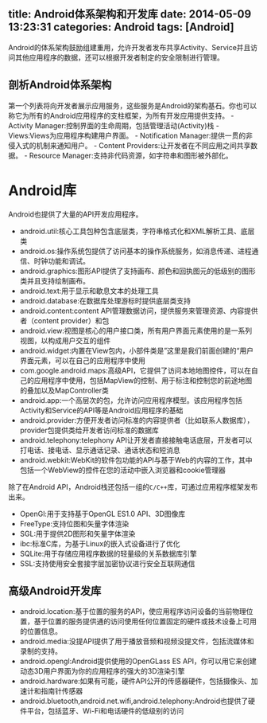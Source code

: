 title: Android体系架构和开发库
date: 2014-05-09 13:23:31
categories: Android
tags: [Android]
---
Android的体系架构鼓励组建重用，允许开发者发布共享Activity、Service并且访问其他应用程序的数据，还可以根据开发者制定的安全限制进行管理。

## 剖析Android体系架构

第一个列表将向开发者展示应用服务，这些服务是Android的架构基石。你也可以称它为所有的Android应用程序的支柱框架，为所有开发应用提供支持。
	- Activity Manager:控制界面的生命周期，包括管理活动(Activity)栈
	- Views:Views为应用程序构建用户界面。
	- Notification Manager:提供一贯的非侵入式的机制来通知用户。
	- Content Providers:让开发者在不同应用之间共享数据。
	- Resource Manager:支持非代码资源，如字符串和图形被外部化。

# Android库

Android也提供了大量的API开发应用程序。
- android.util:核心工具包种包含底层类，字符串格式化和XML解析工具、底层类
- android.os:操作系统包提供了访问基本的操作系统服务，如消息传递、进程通信、时钟功能和调试。
- android.graphics:图形API提供了支持画布、颜色和回执图元的低级别的图形类并且支持绘制画布。
- android.text:用于显示和歇息文本的处理工具
- android.database:在数据库处理游标时提供底层类支持
- android.content:content API管理数据访问，提供服务来管理资源、内容提供者（content provider）和包
- android.view:视图是核心的用户接口类，所有用户界面元素使用的是一系列视图，以构成用户交互的组件
- android.widget:内置在View包内，小部件类是”这里是我们前面创建的“用户界面元素，可以在自己的应用程序中使用
- com.google.android.maps:高级API，它提供了访问本地地图控件，可以在自己的应用程序中使用，包括MapView的控制、用于标注和控制您的前途地图的叠加以及MapController类
- android.app:一个高层次的包，允许访问应用程序模型。该应用程序包括Activity和Service的API等是Android应用程序的基础
- android.provider:方便开发者访问标准的内容提供者（比如联系人数据库），provider包提供类给开发者访问标准的数据库
- android.telephony:telephony API让开发者直接接触电话底层，开发者可以打电话、接电话、显示通话记录、通话状态和短消息
- android.webkit:WebKit的软件包功能的API与基于Web的内容的工作，其中包括一个WebView的控件在您的活动中嵌入浏览器和cookie管理器

除了在Android API，Android栈还包括一组的`C/C++`库，可通过应用程序框架发布出来。
- OpenGl:用于支持基于OpenGL ES1.0 API、3D图像库
- FreeType:支持位图和矢量字体渲染
- SGL:用于提供2D图形和矢量字体渲染
- ibc:标准C库，为基于Linux的嵌入式设备进行了优化
- SQLite:用于存储应用程序数据的轻量级的关系数据库引擎
- SSL:支持使用安全套接字层加密协议进行安全互联网通信

## 高级Android开发库

- android.location:基于位置的服务的API，使应用程序访问设备的当前物理位置，基于位置的服务提供通的访问使用任何位置固定的硬件或技术设备上可用的位置信息。
- android.media:没提API提供了用于播放音频和视频没提文件，包括流媒体和录制的支持。
- android.opengl:Android提供使用的OpenGLass ES API，你可以用它来创建动态3D用户界面为你的应用程序的强大的3D渲染引擎
- android.hardware:如果有可能，硬件API公开的传感器硬件，包括摄像头、加速计和指南针传感器
- android.bluetooth,android.net.wifi,android.telephony:Android也提供了硬件平台，包括蓝牙、Wi-Fi和电话硬件的低级别的访问
